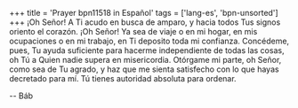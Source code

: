 +++
title = 'Prayer bpn11518 in Español'
tags = ['lang-es', 'bpn-unsorted']
+++
¡Oh Señor! A Ti acudo en busca de amparo, y hacia todos Tus signos oriento el corazón.
¡Oh Señor! Ya sea de viaje o en mi hogar, en mis ocupaciones o en mi trabajo, en Ti deposito toda mi confianza.
Concédeme, pues, Tu ayuda suficiente para hacerme independiente de todas las cosas, oh Tú a Quien nadie supera en misericordia.
Otórgame mi parte, oh Señor, como sea de Tu agrado, y haz que me sienta satisfecho con lo que hayas decretado para mí.
Tú tienes autoridad absoluta para ordenar.

-- Báb
